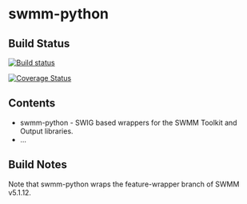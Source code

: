 # swmm-python


## Build Status
[![Build status](https://ci.appveyor.com/api/projects/status/g13vapirwhinmtob/branch/dev?svg=true)](https://ci.appveyor.com/project/michaeltryby/swmm-python/branch/dev)

[![Coverage Status](https://coveralls.io/repos/github/michaeltryby/swmm-python/badge.svg)](https://coveralls.io/github/michaeltryby/swmm-python)


## Contents
* swmm-python - SWIG based wrappers for the SWMM Toolkit and Output libraries.
* ...


## Build Notes
Note that swmm-python wraps the feature-wrapper branch of SWMM v5.1.12.  
